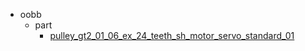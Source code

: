 * oobb
  * part
    * [pulley_gt2_01_06_ex_24_teeth_sh_motor_servo_standard_01](oobb/part/pulley_gt2_01_06_ex_24_teeth_sh_motor_servo_standard_01)
